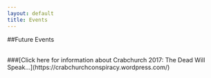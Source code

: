 ```yaml
---
layout: default
title: Events
---
```


##Future Events

<br>
###[Click here for information about Crabchurch 2017: The Dead Will Speak...](https://crabchurchconspiracy.wordpress.com/)
